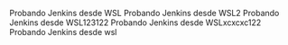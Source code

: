 Probando Jenkins desde WSL
Probando Jenkins desde WSL2
Probando Jenkins desde WSL123122
Probando Jenkins desde WSLxcxcxc122
Probando Jenkins desde wsl
